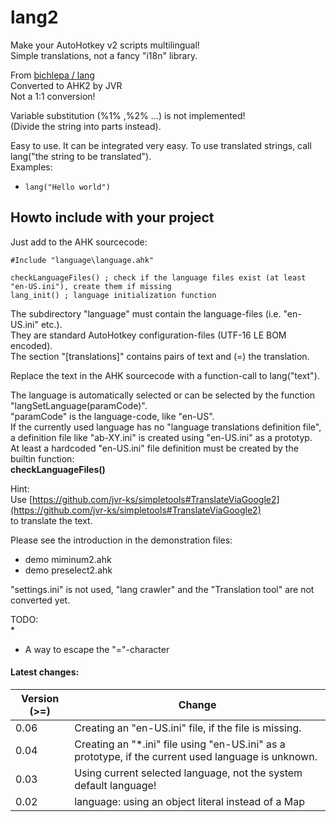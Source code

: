 # lang2  
Make your AutoHotkey v2 scripts multilingual!  
Simple translations, not a fancy "i18n" library.  
  
From [bichlepa / lang](https://github.com/bichlepa/lang)  
Converted to AHK2 by JVR  
Not a 1:1 conversion!  

Variable substitution (%1% ,%2% ...) is not implemented!  
(Divide the string into parts instead).  

Easy to use. It can be integrated very easy. To use translated strings, call lang("the string to be translated").  
Examples:  
* `lang("Hello world")`  
  
## Howto include with your project  
Just add to the AHK sourcecode:  
```  
#Include "language\language.ahk"

checkLanguageFiles() ; check if the language files exist (at least "en-US.ini"), create them if missing
lang_init() ; language initialization function
``` 
  
The subdirectory "language" must contain the language-files (i.e. "en-US.ini" etc.).  
They are standard AutoHotkey configuration-files (UTF-16 LE BOM encoded).  
The section "[translations]" contains pairs of text and (=) the translation.  
  
Replace the text in the AHK sourcecode with a function-call to lang("text"). 
   
The language is automatically selected or can be selected by the function "langSetLanguage(paramCode)".  
"paramCode" is the language-code, like "en-US".  
If the currently used language has no "language translations definition file",  
a definition file like "ab-XY.ini" is created using "en-US.ini" as a prototyp.  
At least a hardcoded "en-US.ini" file definition must be created by the builtin function:   
**checkLanguageFiles()**  
  
Hint:  
Use [https://github.com/jvr-ks/simpletools#TranslateViaGoogle2](https://github.com/jvr-ks/simpletools#TranslateViaGoogle2)   
to translate the text.  
  
Please see the introduction in the demonstration files:  
* demo miminum2.ahk  
* demo preselect2.ahk  
    
  
"settings.ini" is not used, "lang crawler" and the "Translation tool" are not converted yet.  
  

TODO:  
* 
* A way to escape the "="-character  
  
#### Latest changes:  
Version (&gt;=)| Change  
------------ | -------------  
0.06 | Creating an "en-US.ini" file, if the file is missing.  
0.04 | Creating an "\*.ini" file using "en-US.ini" as a prototype, if the current used language is unknown.  
0.03 | Using current selected language, not the system default language!  
0.02 | language: using an object literal instead of a Map  
  








